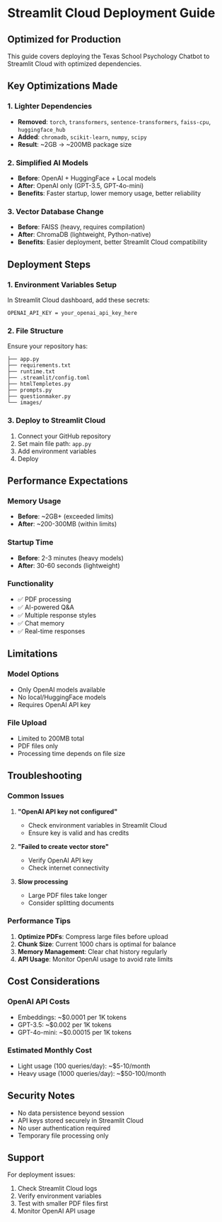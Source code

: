 # Streamlit Cloud Deployment Guide

## Optimized for Production

This guide covers deploying the Texas School Psychology Chatbot to Streamlit Cloud with optimized dependencies.

## Key Optimizations Made

### 1. **Lighter Dependencies**

- **Removed**: `torch`, `transformers`, `sentence-transformers`, `faiss-cpu`, `huggingface_hub`
- **Added**: `chromadb`, `scikit-learn`, `numpy`, `scipy`
- **Result**: ~2GB → ~200MB package size

### 2. **Simplified AI Models**

- **Before**: OpenAI + HuggingFace + Local models
- **After**: OpenAI only (GPT-3.5, GPT-4o-mini)
- **Benefits**: Faster startup, lower memory usage, better reliability

### 3. **Vector Database Change**

- **Before**: FAISS (heavy, requires compilation)
- **After**: ChromaDB (lightweight, Python-native)
- **Benefits**: Easier deployment, better Streamlit Cloud compatibility

## Deployment Steps

### 1. **Environment Variables Setup**

In Streamlit Cloud dashboard, add these secrets:

```
OPENAI_API_KEY = your_openai_api_key_here
```

### 2. **File Structure**

Ensure your repository has:

```
├── app.py
├── requirements.txt
├── runtime.txt
├── .streamlit/config.toml
├── htmlTempletes.py
├── prompts.py
├── questionmaker.py
└── images/
```

### 3. **Deploy to Streamlit Cloud**

1. Connect your GitHub repository
2. Set main file path: `app.py`
3. Add environment variables
4. Deploy

## Performance Expectations

### **Memory Usage**

- **Before**: ~2GB+ (exceeded limits)
- **After**: ~200-300MB (within limits)

### **Startup Time**

- **Before**: 2-3 minutes (heavy models)
- **After**: 30-60 seconds (lightweight)

### **Functionality**

- ✅ PDF processing
- ✅ AI-powered Q&A
- ✅ Multiple response styles
- ✅ Chat memory
- ✅ Real-time responses

## Limitations

### **Model Options**

- Only OpenAI models available
- No local/HuggingFace models
- Requires OpenAI API key

### **File Upload**

- Limited to 200MB total
- PDF files only
- Processing time depends on file size

## Troubleshooting

### **Common Issues**

1. **"OpenAI API key not configured"**

   - Check environment variables in Streamlit Cloud
   - Ensure key is valid and has credits

2. **"Failed to create vector store"**

   - Verify OpenAI API key
   - Check internet connectivity

3. **Slow processing**
   - Large PDF files take longer
   - Consider splitting documents

### **Performance Tips**

1. **Optimize PDFs**: Compress large files before upload
2. **Chunk Size**: Current 1000 chars is optimal for balance
3. **Memory Management**: Clear chat history regularly
4. **API Usage**: Monitor OpenAI usage to avoid rate limits

## Cost Considerations

### **OpenAI API Costs**

- Embeddings: ~$0.0001 per 1K tokens
- GPT-3.5: ~$0.002 per 1K tokens
- GPT-4o-mini: ~$0.00015 per 1K tokens

### **Estimated Monthly Cost**

- Light usage (100 queries/day): ~$5-10/month
- Heavy usage (1000 queries/day): ~$50-100/month

## Security Notes

- No data persistence beyond session
- API keys stored securely in Streamlit Cloud
- No user authentication required
- Temporary file processing only

## Support

For deployment issues:

1. Check Streamlit Cloud logs
2. Verify environment variables
3. Test with smaller PDF files first
4. Monitor OpenAI API usage
